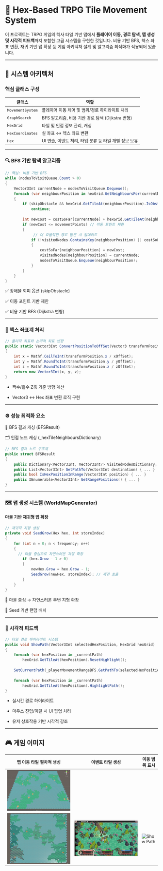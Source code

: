 # 🧭 Hex-Based TRPG Tile Movement System

이 프로젝트는 TRPG 게임의 헥사 타일 기반 맵에서 **플레이어 이동, 경로 탐색, 맵 생성 및 시각적 피드백**까지 포함한 고급 시스템을 구현한 것입니다. 비용 기반 BFS, 헥스 좌표 변환, 재귀 기반 맵 확장 등 게임 아키텍처 설계 및 알고리즘 최적화가 적용되어 있습니다.

---

## 📐 시스템 아키텍처

### 핵심 클래스 구성

| 클래스 | 역할 |
|--------|------|
| `MovementSystem` | 플레이어 이동 제어 및 범위/경로 하이라이트 처리 |
| `GraphSearch` | BFS 알고리즘, 비용 기반 경로 탐색 (Dijkstra 변형) |
| `HexGrid` | 타일 및 인접 정보 관리, 캐싱 |
| `HexCoordinates` | 실 좌표 ↔ 헥스 좌표 변환 |
| `Hex` | UI 연출, 이벤트 처리, 타입 분류 등 타일 개별 정보 보유 |

---

### 🔍 BFS 기반 탐색 알고리즘

```csharp
// 핵심: 비용 기반 BFS
while (nodesToVisitQueue.Count > 0)
{
    Vector3Int currentNode = nodesToVisitQueue.Dequeue();
    foreach (var neighbourPosition in hexGrid.GetNeighboursFor(currentNode))
    {
        if (skipObstacle && hexGrid.GetTileAt(neighbourPosition).IsObstacle())
            continue;

        int newCost = costSoFar[currentNode] + hexGrid.GetTileAt(neighbourPosition).GetCost;
        if (newCost <= movementPoints) // 이동 포인트 제한
        {
             // 더 효율적인 경로 발견 시 업데이트
            if (!visitedNodes.ContainsKey(neighbourPosition) || costSoFar[neighbourPosition] > newCost)
            {
                costSoFar[neighbourPosition] = newCost;
                visitedNodes[neighbourPosition] = currentNode;
                nodesToVisitQueue.Enqueue(neighbourPosition);
            }
        }
    }
}
```
✅ 장애물 회피 옵션 (skipObstacle)

✅ 이동 포인트 기반 제한

✅ 비용 기반 BFS (Dijkstra 변형)

---

### 🧭 헥스 좌표계 처리
```csharp
// 물리적 좌표와 논리적 좌표 변환
public static Vector3Int ConvertPositionToOffSet(Vector3 transformPosition)
{
    int x = Mathf.CeilToInt(transformPosition.x / xOffSet);
    int y = Mathf.RoundToInt(transformPosition.y / yOffSet);
    int z = Mathf.RoundToInt(transformPosition.z / zOffSet);
    return new Vector3Int(x, y, z);
}
```
- 짝수/홀수 Z축 기준 방향 계산

- Vector3 ↔ Hex 좌표 변환 로직 구현

---

### ⚙️ 성능 최적화 요소

🧠 BFS 결과 캐싱 (BFSResult)

🗂️ 인접 노드 캐싱 (_hexTileNeighboursDictionary)

```csharp
// BFS 결과 노드 구조체
public struct BFSResult
{
    public Dictionary<Vector3Int, Vector3Int?> VisitedNodesDictionary;
    public List<Vector3Int> GetPathTo(Vector3Int destination) { ... }
    public bool IsHexPositionInRange(Vector3Int position) { ... }
    public IEnumerable<Vector3Int> GetRangePositions() { ... }
}
```
---

### 🗺️ 맵 생성 시스템 (WorldMapGenerator)
#### 마을 기반 재귀형 맵 확장
```csharp
// 재귀적 지형 생성
private void SeedGrow(Hex hex, int storeIndex)
{
    for (int n = 0; n < frequency; n++)
    {
      // 마을 중심으로 자연스러운 지형 확장
        if (hex.Grow - 1 > 0)
        {
            newHex.Grow = hex.Grow - 1;
            SeedGrow(newHex, storeIndex); // 재귀 호출
        }
    }
}
```
🌱 마을 중심 → 자연스러운 주변 지형 확장

🎲 Seed 기반 랜덤 배치

---

### 🎨 시각적 피드백
```csharp
// 타일 경로 하이라이트 시스템
public void ShowPath(Vector3Int selectedHexPosition, HexGrid hexGrid)
{
    foreach (var hexPosition in _currentPath)
        hexGrid.GetTileAt(hexPosition).ResetHighlight();

    SetCurrentPath(_playerMovementRangeBFS.GetPathTo(selectedHexPosition));

    foreach (var hexPosition in _currentPath)
        hexGrid.GetTileAt(hexPosition).HighlightPath();
}
```
- 실시간 경로 하이라이트

- 마우스 진입/이탈 시 UI 팝업 처리

- 유저 상호작용 기반 시각적 강조

---
## 🎮 게임 이미지

| 맵 이동 타일 절차적 생성  | 이벤트 타일 생성 | 이동 범위 표시 |
|----------------|------------------|---------------|
| ![map](images/MapGen.jpg)
![map](images/MapGen2.jpg) | ![Event Tile](images/EventTileGen.jpg) | ![Show Path](images/ShowPath.jph) |
